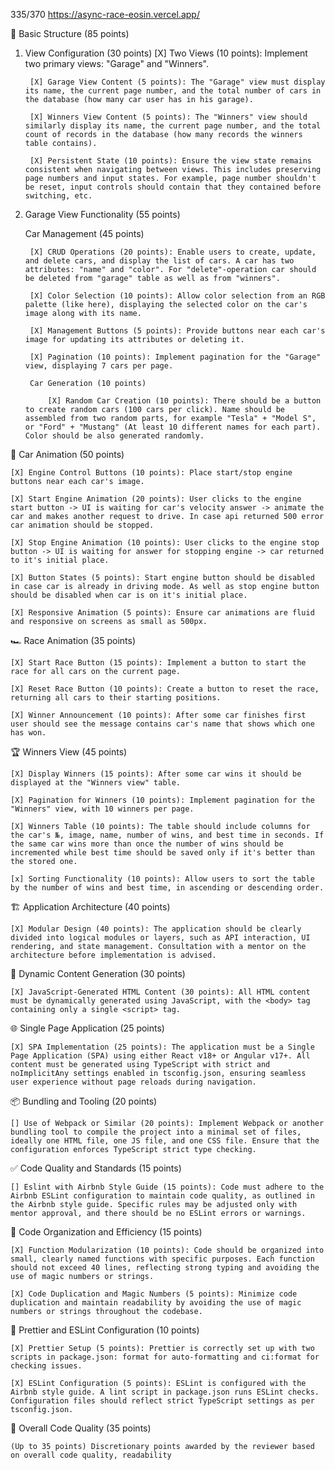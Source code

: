 335/370
https://async-race-eosin.vercel.app/

🏁 Basic Structure (85 points)
1. View Configuration (30 points)
        [X] Two Views (10 points): Implement two primary views: "Garage" and "Winners".

        [X] Garage View Content (5 points): The "Garage" view must display its name, the current page number, and the total number of cars in the database (how many car user has in his garage).

        [X] Winners View Content (5 points): The "Winners" view should similarly display its name, the current page number, and the total count of records in the database (how many records the winners table contains).

        [X] Persistent State (10 points): Ensure the view state remains consistent when navigating between views. This includes preserving page numbers and input states. For example, page number shouldn't be reset, input controls should contain that they contained before switching, etc.

2. Garage View Functionality (55 points)

    Car Management (45 points)

        [X] CRUD Operations (20 points): Enable users to create, update, and delete cars, and display the list of cars. A car has two attributes: "name" and "color". For "delete"-operation car should be deleted from "garage" table as well as from "winners".

        [X] Color Selection (10 points): Allow color selection from an RGB palette (like here), displaying the selected color on the car's image along with its name.

        [X] Management Buttons (5 points): Provide buttons near each car's image for updating its attributes or deleting it.

        [X] Pagination (10 points): Implement pagination for the "Garage" view, displaying 7 cars per page.

        Car Generation (10 points)

            [X] Random Car Creation (10 points): There should be a button to create random cars (100 cars per click). Name should be assembled from two random parts, for example "Tesla" + "Model S", or "Ford" + "Mustang" (At least 10 different names for each part). Color should be also generated randomly.


🚗 Car Animation (50 points)

    [X] Engine Control Buttons (10 points): Place start/stop engine buttons near each car's image.

    [X] Start Engine Animation (20 points): User clicks to the engine start button -> UI is waiting for car's velocity answer -> animate the car and makes another request to drive. In case api returned 500 error car animation should be stopped.

    [X] Stop Engine Animation (10 points): User clicks to the engine stop button -> UI is waiting for answer for stopping engine -> car returned to it's initial place.

    [X] Button States (5 points): Start engine button should be disabled in case car is already in driving mode. As well as stop engine button should be disabled when car is on it's initial place.

    [X] Responsive Animation (5 points): Ensure car animations are fluid and responsive on screens as small as 500px.


🏎️ Race Animation (35 points)

    [X] Start Race Button (15 points): Implement a button to start the race for all cars on the current page.

    [X] Reset Race Button (10 points): Create a button to reset the race, returning all cars to their starting positions.

    [X] Winner Announcement (10 points): After some car finishes first user should see the message contains car's name that shows which one has won.


🏆 Winners View (45 points)

    [X] Display Winners (15 points): After some car wins it should be displayed at the "Winners view" table.

    [X] Pagination for Winners (10 points): Implement pagination for the "Winners" view, with 10 winners per page.

    [X] Winners Table (10 points): The table should include columns for the car's №, image, name, number of wins, and best time in seconds. If the same car wins more than once the number of wins should be incremented while best time should be saved only if it's better than the stored one.

    [x] Sorting Functionality (10 points): Allow users to sort the table by the number of wins and best time, in ascending or descending order.


🏗️ Application Architecture (40 points)

    [X] Modular Design (40 points): The application should be clearly divided into logical modules or layers, such as API interaction, UI rendering, and state management. Consultation with a mentor on the architecture before implementation is advised.


📜 Dynamic Content Generation (30 points)

    [X] JavaScript-Generated HTML Content (30 points): All HTML content must be dynamically generated using JavaScript, with the <body> tag containing only a single <script> tag.


🌐 Single Page Application (25 points)

    [X] SPA Implementation (25 points): The application must be a Single Page Application (SPA) using either React v18+ or Angular v17+. All content must be generated using TypeScript with strict and noImplicitAny settings enabled in tsconfig.json, ensuring seamless user experience without page reloads during navigation.


📦 Bundling and Tooling (20 points)

    [] Use of Webpack or Similar (20 points): Implement Webpack or another bundling tool to compile the project into a minimal set of files, ideally one HTML file, one JS file, and one CSS file. Ensure that the configuration enforces TypeScript strict type checking.


✅ Code Quality and Standards (15 points)

    [] Eslint with Airbnb Style Guide (15 points): Code must adhere to the Airbnb ESLint configuration to maintain code quality, as outlined in the Airbnb style guide. Specific rules may be adjusted only with mentor approval, and there should be no ESLint errors or warnings.


📏 Code Organization and Efficiency (15 points)

    [X] Function Modularization (10 points): Code should be organized into small, clearly named functions with specific purposes. Each function should not exceed 40 lines, reflecting strong typing and avoiding the use of magic numbers or strings.

    [X] Code Duplication and Magic Numbers (5 points): Minimize code duplication and maintain readability by avoiding the use of magic numbers or strings throughout the codebase.


🎨 Prettier and ESLint Configuration (10 points)

    [X] Prettier Setup (5 points): Prettier is correctly set up with two scripts in package.json: format for auto-formatting and ci:format for checking issues.

    [X] ESLint Configuration (5 points): ESLint is configured with the Airbnb style guide. A lint script in package.json runs ESLint checks. Configuration files should reflect strict TypeScript settings as per tsconfig.json.


🌟 Overall Code Quality (35 points)

    (Up to 35 points) Discretionary points awarded by the reviewer based on overall code quality, readability